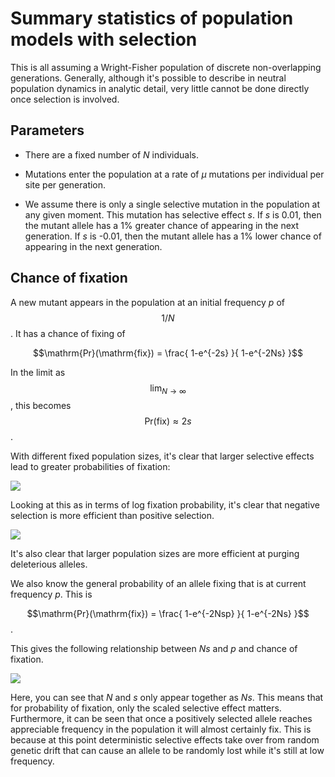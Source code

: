 # Summary statistics of population models with selection

This is all assuming a Wright-Fisher population of discrete non-overlapping generations. Generally, although it's possible to describe in neutral population dynamics in analytic detail, very little cannot be done directly once selection is involved.

## Parameters

* There are a fixed number of *N* individuals.

* Mutations enter the population at a rate of *&mu;* mutations per individual per site per generation.

* We assume there is only a single selective mutation in the population at any given moment. This mutation has selective effect *s*. If *s* is 0.01, then the mutant allele has a 1% greater chance of appearing in the next generation. If *s* is -0.01, then the mutant allele has a 1% lower chance of appearing in the next generation.

## Chance of fixation

A new mutant appears in the population at an initial frequency *p* of $$1/N$$. It has a chance of fixing of

$$\mathrm{Pr}(\mathrm{fix}) = \frac{ 1-e^{-2s} }{ 1-e^{-2Ns} }$$

In the limit as $$\lim_{N \to \infty}$$, this becomes $$\mathrm{Pr}(\mathrm{fix}) \approx 2s$$.

With different fixed population sizes, it's clear that larger selective effects lead to greater probabilities of fixation:

![](images/chance_of_fixation_starting.png)

Looking at this as in terms of log fixation probability, it's clear that negative selection is more efficient than positive selection.

![](images/chance_of_fixation_starting_log.png)

It's also clear that larger population sizes are more efficient at purging deleterious alleles.

We also know the general probability of an allele fixing that is at current frequency *p*. This is

$$\mathrm{Pr}(\mathrm{fix}) = \frac{ 1-e^{-2Nsp} }{ 1-e^{-2Ns} }$$.

This gives the following relationship between *Ns* and *p* and chance of fixation.

![](images/chance_of_fixation_general.png)

Here, you can see that *N* and *s* only appear together as *Ns*. This means that for probability of fixation, only the scaled selective effect matters. Furthermore, it can be seen that once a positively selected allele reaches appreciable frequency in the population it will almost certainly fix. This is because at this point deterministic selective effects take over from random genetic drift that can cause an allele to be randomly lost while it's still at low frequency.
